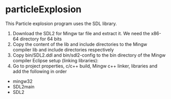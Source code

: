 # particleExplosion

This Particle explosion program uses the SDL library.
1) Download the SDL2 for Mingw tar file and extract it. We need the x86-64 directory for 64 bits
2) Copy the content of the lib and include directories to the Mingw compiler lib and include directories respectively
3) Copy bin/SDL2.ddl and bin/sdl2-config to the bin directory of the Mingw compiler
Eclipse setup (linking libraries):
1) Go to project properties, c/c++ build, Mingw c++ linker, libraries and add the following in order
- mingw32
- SDL2main
- SDL2
